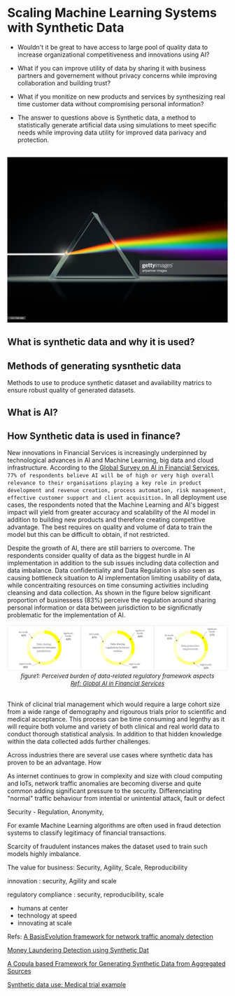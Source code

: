 
# Scaling Machine Learning Systems with Synthetic Data #


- Wouldn't it be great to have access to large pool of quality data to increase organizational competitiveness and innovations using AI?

- What if you can improve utility of data by sharing it with  business partners and governement without privacy concerns while improving collaboration and building trust?

- What if you monitize on new products and services by synthesizing real time customer data without compromising personal information? 

- The answer to questions above is Synthetic data, a method to statistically generate artificial data using simulations to meet specific needs while improving data utility for improved data parivacy and protection.

<br align="center">
  <img width: 10% src="gettyimages-107758168-2048x2048.jpg" alt="Prism Image">
</br>



## What is synthetic data and why it is used?



## Methods of generating sysnthetic data

Methods to use to produce synthetic dataset and availability matrics to ensure robust quality of generated datasets. 


## What is AI?


## How Synthetic data is used in finance?

New innovations in Financial Services is increasingly underpinned by technological advances in AI and Machine Learning, big data and cloud infrastructure. According to the [Global Survey on AI in Financial Services](https://www.jbs.cam.ac.uk/faculty-research/centres/alternative-finance/publications/transforming-paradigms/), `77% of respondents believe AI will be of high or very high overall relevance to their organisations playing a key role in product development and revenue creation, process automation, risk management, effective customer support and client acquisition.` In all deployment use cases, the respondents noted that the Machine Learning and AI's biggest impact will yield from greater accuracy and scalability of the AI model in addition to building new products and therefore creating competitive advantage. The best requires on quality and volume of data to train the model but this can be difficult to obtain, if not restricted.

Despite the growth of AI, there are still barriers to overcome. The respondents consider quality of data as the biggest hurdle in AI implementation in addition to the sub issues including data collection and data imbalance. Data confidentiality and Data Regulation is also seen as causing bottleneck situation to AI implementation limiting usability of data, while concentraiting resources on time consuming activities including cleansing and data collection. As shown in the figure below significant proportion of businessess (83%) perceive the regulation around sharing personal information or data between jurisdiction to be significnatly problematic for the implementation of AI.

<p align="center">
  <img width: 100% src="./chart1.jpg" alt="Material Bread logo">
  <br><font size="2" style="font-style: italic"> figure1: Perceived burden of data-related regulatory framework aspects <br><a href="https://www.jbs.cam.ac.uk/faculty-research/centres/alternative-finance/publications/transforming-paradigms/">Ref: Global AI in Financial Services</a></br></font></br>
</p>

Think of clicinal trial management which would require a large cohort size from a wide range of demography and rigourous trials prior to scientific and medical acceptance. This process can be time consuming and legnthy as it will require both volume and variety of both clinical and real world data to conduct thorough statistical analysis. In addition to that hidden knowledge within the data collected adds further challenges. 

Across industries there are several use cases where synthetic data has proven to be an advantage. How 


As internet continues to grow in complexity and size with cloud computing and IoTs, network traffic anomalies are becoming diverse and quite common adding significant pressure to the security. Differenciating "normal" traffic behaviour from intential or unintential attack, fault or defect 

Security - Regulation, Anonymity, 





For examle Machine Learning algorithms are often used in fraud detection systems to classify legitimacy of financial transactions. 

Scarcity of fraudulent instances makes the dataset used to train such models highly imbalance. 





The value for business: Security, Agility, Scale, Reproducibility

innovation : security, Agility and scale

regulatory compliance : security, reproducibility, scale

- humans at center
- technology at speed
- innovating at scale




Refs:
[A BasisEvolution framework for network traffic anomaly detection](https://www.sciencedirect.com/science/article/abs/pii/S1389128618300331)

[Money Laundering Detection using Synthetic Dat](https://www.diva-portal.org/smash/get/diva2:834701/FULLTEXT01.pdf)

[A Copula based Framework for Generating Synthetic Data from Aggregated Sources](https://ieeexplore.ieee.org/abstract/document/9346329)

[Synthetic data use: Medical trial example](https://link.springer.com/article/10.1007/s44163-021-00016-y)
